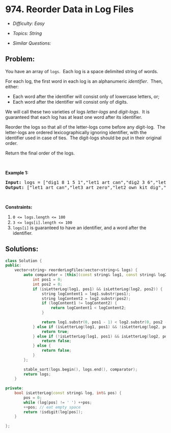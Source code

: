 # 974. Reorder Data in Log Files

* *Difficulty: Easy*

* *Topics: String*

* *Similar Questions:*

## Problem:

<p>You have an array of <code>logs</code>.&nbsp; Each log is a space delimited string of words.</p>

<p>For each log, the first word in each log is an alphanumeric <em>identifier</em>.&nbsp; Then, either:</p>

<ul>
	<li>Each word after the identifier will consist only of lowercase letters, or;</li>
	<li>Each word after the identifier will consist only of digits.</li>
</ul>

<p>We will call these two varieties of logs <em>letter-logs</em> and <em>digit-logs</em>.&nbsp; It is guaranteed that each log has at least one word after its identifier.</p>

<p>Reorder the logs so that all of the letter-logs come before any digit-log.&nbsp; The letter-logs are ordered lexicographically ignoring identifier, with the identifier used in case of ties.&nbsp; The digit-logs should be put in their original order.</p>

<p>Return the final order of the logs.</p>

<p>&nbsp;</p>
<p><strong>Example 1:</strong></p>
<pre><strong>Input:</strong> logs = ["dig1 8 1 5 1","let1 art can","dig2 3 6","let2 own kit dig","let3 art zero"]
<strong>Output:</strong> ["let1 art can","let3 art zero","let2 own kit dig","dig1 8 1 5 1","dig2 3 6"]
</pre>
<p>&nbsp;</p>
<p><strong>Constraints:</strong></p>

<ol>
	<li><code>0 &lt;= logs.length &lt;= 100</code></li>
	<li><code>3 &lt;= logs[i].length &lt;= 100</code></li>
	<li><code>logs[i]</code> is guaranteed to have an identifier, and a word after the identifier.</li>
</ol>

## Solutions:

```c++
class Solution {
public:
    vector<string> reorderLogFiles(vector<string>& logs) {
        auto comparator = [this](const string& log1, const string& log2) {
            int pos1 = 0;
            int pos2 = 0;
            if (isLetterLog(log1, pos1) && isLetterLog(log2, pos2)) {
                string logContent1 = log1.substr(pos1);
                string logContent2 = log2.substr(pos2);
                if (logContent1 != logContent2) {
                    return logContent1 < logContent2;
                }
                
                return log1.substr(0, pos1 - 1) < log2.substr(0, pos2 - 1);
            } else if (isLetterLog(log1, pos1) && !isLetterLog(log2, pos2)) {
                return true;
            } else if (!isLetterLog(log1, pos1) && isLetterLog(log2, pos2)) {
                return false;
            } else {
                return false;
            }
        };
        
        stable_sort(logs.begin(), logs.end(), comparator);
        return logs;
    }
    
private:
    bool isLetterLog(const string& log, int& pos) {
        pos = 0;
        while (log[pos] != ' ') ++pos;
        ++pos; // eat empty space
        return !isdigit(log[pos]);
    } 
    
};
```
